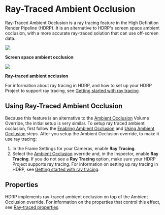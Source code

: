 # Ray-Traced Ambient Occlusion

Ray-Traced Ambient Occlusion is a ray tracing feature in the High Definition Render Pipeline (HDRP). It is an alternative to HDRP's screen space ambient occlusion, with a more accurate ray-traced solution that can use off-screen data.

![](Images/RayTracedAmbientOcclusion1.png)

**Screen space ambient occlusion**

![](Images/RayTracedAmbientOcclusion2.png)

**Ray-traced ambient occlusion**

For information about ray tracing in HDRP, and how to set up your HDRP Project to support ray tracing, see [Getting started with ray tracing](Ray-Tracing-Getting-Started.md).

## Using Ray-Traced Ambient Occlusion

Because this feature is an alternative to the [Ambient Occlusion](Override-Ambient-Occlusion.md) Volume Override, the initial setup is very similar.  To setup ray traced ambient occlusion, first follow the [Enabling Ambient Occlusion](Override-Ambient-Occlusion.md#enabling-ambient-occlusion) and [Using Ambient Occlusion](Override-Ambient-Occlusion.md#using-ambient-occlusion) steps. After you setup the Ambient Occlusion override, to make it use ray tracing:

1. In the Frame Settings for your Cameras, enable **Ray Tracing**.
2. Select the [Ambient Occlusion](Override-Ambient-Occlusion.md) override and, in the Inspector, enable **Ray Tracing**. If you do not see a **Ray Tracing** option, make sure your HDRP Project supports ray tracing. For information on setting up ray tracing in HDRP, see [Getting started with ray tracing](Ray-Tracing-Getting-Started.md).

## Properties



HDRP implements ray-traced ambient occlusion on top of the Ambient Occlusion override. For information on the properties that control this effect, see [Ray-traced properties](Override-Ambient-Occlusion.md#ray-traced).

